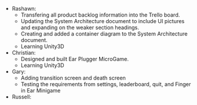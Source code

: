 * Rashawn: 
  * Transfering all product backlog information into the Trello board. 
  * Updating the System Architecture document to include UI pictures and expanding on the weaker section headings. 
  * Creating and added a container diagram to the System Architecture document.
  * Learning Unity3D
* Christian: 
  * Designed and built Ear Plugger MicroGame. 
  * Learning Unity3D
* Gary:
  * Adding transition screen and death screen
  * Testing the requirements from settings, leaderboard, quit, and Finger in Ear Minigame
* Russell:
